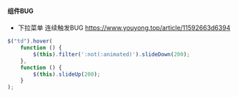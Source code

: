 #### **组件BUG**

* 下拉菜单 连续触发BUG  https://www.youyong.top/article/11592663d6394

```js
$("td").hover(
    function () {
        $(this).filter(':not(:animated)').slideDown(200);
    },
    function () {
        $(this).slideUp(200);
    }
);


  
```



